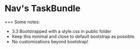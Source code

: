 # Nav's TaskBundle
===
Some notes:

- 3.3 Bootstrapped with a style.css in public folder
- Keep this minimal and close to default bootstrap as possible.
- No customizations beyond bootstrap!
